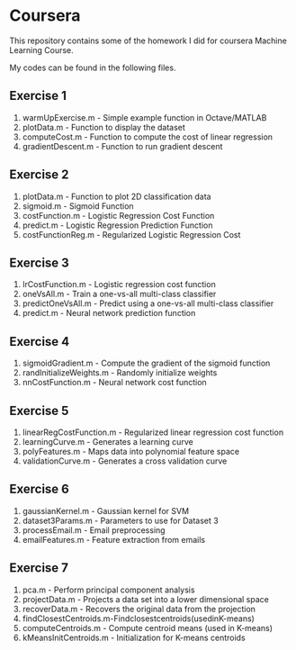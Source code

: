 # Coursera

This repository contains some of the homework I did for coursera Machine Learning Course.

My codes can be found in the following files.

## Exercise 1

1. warmUpExercise.m - Simple example function in Octave/MATLAB 
2. plotData.m - Function to display the dataset
3. computeCost.m - Function to compute the cost of linear regression
4. gradientDescent.m - Function to run gradient descent

## Exercise 2

1. plotData.m - Function to plot 2D classification data
2. sigmoid.m - Sigmoid Function
3. costFunction.m - Logistic Regression Cost Function
4. predict.m - Logistic Regression Prediction Function
5. costFunctionReg.m - Regularized Logistic Regression Cost

## Exercise 3

1. lrCostFunction.m - Logistic regression cost function
2. oneVsAll.m - Train a one-vs-all multi-class classifier
3. predictOneVsAll.m - Predict using a one-vs-all multi-class classifier
4. predict.m - Neural network prediction function

## Exercise 4

1. sigmoidGradient.m - Compute the gradient of the sigmoid function
2. randInitializeWeights.m - Randomly initialize weights
3. nnCostFunction.m - Neural network cost function

## Exercise 5

1. linearRegCostFunction.m - Regularized linear regression cost function
2. learningCurve.m - Generates a learning curve
3. polyFeatures.m - Maps data into polynomial feature space
4. validationCurve.m - Generates a cross validation curve

## Exercise 6

1. gaussianKernel.m - Gaussian kernel for SVM
2. dataset3Params.m - Parameters to use for Dataset 3
3. processEmail.m - Email preprocessing
4. emailFeatures.m - Feature extraction from emails

## Exercise 7

1. pca.m - Perform principal component analysis
2. projectData.m - Projects a data set into a lower dimensional space 
3. recoverData.m - Recovers the original data from the projection
4. findClosestCentroids.m-Findclosestcentroids(usedinK-means)
5. computeCentroids.m - Compute centroid means (used in K-means)
6. kMeansInitCentroids.m - Initialization for K-means centroids
